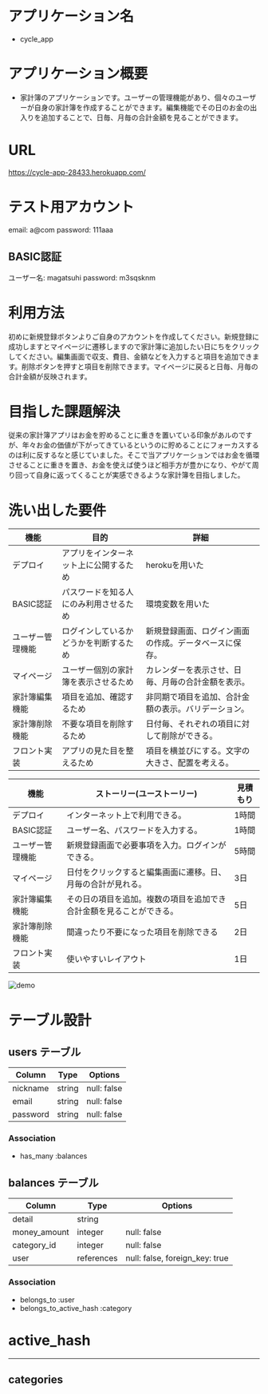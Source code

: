 # アプリケーション名

- cycle_app

# アプリケーション概要

- 家計簿のアプリケーションです。ユーザーの管理機能があり、個々のユーザーが自身の家計簿を作成することができます。編集機能でその日のお金の出入りを追加することで、日毎、月毎の合計金額を見ることができます。

# URL

https://cycle-app-28433.herokuapp.com/

# テスト用アカウント

email: a@com
password: 111aaa

## BASIC認証

ユーザー名: magatsuhi
password: m3sqsknm

# 利用方法

初めに新規登録ボタンよりご自身のアカウントを作成してください。新規登録に成功しますとマイページに遷移しますので家計簿に追加したい日にちをクリックしてください。編集画面で収支、費目、金額などを入力すると項目を追加できます。削除ボタンを押すと項目を削除できます。マイページに戻ると日毎、月毎の合計金額が反映されます。

# 目指した課題解決

従来の家計簿アプリはお金を貯めることに重きを置いている印象があルのですが、年々お金の価値が下がってきているというのに貯めることにフォーカスするのは利に反するなと感じていました。そこで当アプリケーションではお金を循環させることに重きを置き、お金を使えば使うほど相手方が豊かになり、やがて周り回って自身に返ってくることが実感できるような家計簿を目指しました。

# 洗い出した要件

| 機能             | 目的                                   | 詳細                                                   |  
| ---------        | -------------------------------------- | ----------------------------------------------------   |
| デプロイ         | アプリをインターネット上に公開するため | herokuを用いた                                         | 
| BASIC認証        | パスワードを知る人にのみ利用させるため | 環境変数を用いた                                       | 
| ユーザー管理機能 | ログインしているかどうかを判断するため | 新規登録画面、ログイン画面の作成。データベースに保存。 | 
| マイページ       | ユーザー個別の家計簿を表示させるため   | カレンダーを表示させ、日毎、月毎の合計金額を表示。     | 
| 家計簿編集機能   | 項目を追加、確認するため               | 非同期で項目を追加、合計金額の表示。バリデーション。   |
| 家計簿削除機能   | 不要な項目を削除するため               | 日付毎、それぞれの項目に対して削除ができる。           |
| フロント実装     | アプリの見た目を整えるため             | 項目を横並びにする。文字の大きさ、配置を考える。       |


| 機能             | ストーリー(ユーストーリー)                                           | 見積もり | 
| ---------        | -------------------------------------------------------------------- | -------- |
| デプロイ         | インターネット上で利用できる。                                       | 1時間    |            
| BASIC認証        | ユーザー名、パスワードを入力する。                                   | 1時間    |
| ユーザー管理機能 | 新規登録画面で必要事項を入力。ログインができる。                     | 5時間    |
| マイページ       | 日付をクリックすると編集画面に遷移。日、月毎の合計が見れる。         | 3日      |
| 家計簿編集機能   | その日の項目を追加。複数の項目を追加でき合計金額を見ることができる。 | 5日      |
| 家計簿削除機能   | 間違ったり不要になった項目を削除できる                               | 2日      |
| フロント実装     | 使いやすいレイアウト                                                 | 1日      

![demo](/Users/tatsuya/Downloads/sampleのコピー.gif)

# テーブル設計


## users テーブル

| Column     | Type   | Options     |
| --------   | ------ | ----------- |
| nickname   | string | null: false |
| email      | string | null: false |
| password   | string | null: false |

### Association

- has_many :balances

## balances テーブル
| Column        | Type      | Options     |
| --------      | ------    | ----------- |
| detail        | string    |              |
| money_amount  | integer   | null: false |
| category_id   | integer   | null: false |
| user          | references   | null: false, foreign_key: true |


### Association

- belongs_to :user
- belongs_to_active_hash :category


# active_hash
--------------------
## categories



      
